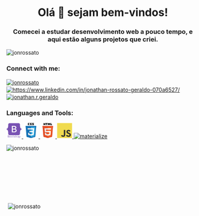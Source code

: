 <h1 align="center">Olá 👋 sejam bem-vindos!</h1>
<h3 align="center">Comecei a estudar desenvolvimento web a pouco tempo, e aqui estão alguns projetos que criei.</h3>

<p align="left"> <img src="https://komarev.com/ghpvc/?username=jonrossato&label=Profile%20views&color=0e75b6&style=flat" alt="jonrossato" /> </p>

<h3 align="left">Connect with me:</h3>
<p align="left">
<a href="https://codepen.io/jonrossato" target="blank"><img align="center" src="https://raw.githubusercontent.com/rahuldkjain/github-profile-readme-generator/master/src/images/icons/Social/codepen.svg" alt="jonrossato" height="30" width="40" /></a>
<a href="https://linkedin.com/in/jonathan-rossato-geraldo/" target="blank"><img align="center" src="https://raw.githubusercontent.com/rahuldkjain/github-profile-readme-generator/master/src/images/icons/Social/linked-in-alt.svg" alt="https://www.linkedin.com/in/jonathan-rossato-geraldo-070a6527/" height="30" width="40" /></a>
<a href="https://instagram.com/jonathan.r.geraldo" target="blank"><img align="center" src="https://raw.githubusercontent.com/rahuldkjain/github-profile-readme-generator/master/src/images/icons/Social/instagram.svg" alt="jonathan.r.geraldo" height="30" width="40" /></a>
</p>

<h3 align="left">Languages and Tools:</h3>
<p align="left"> <a href="https://getbootstrap.com" target="_blank" rel="noreferrer"> <img src="https://raw.githubusercontent.com/devicons/devicon/master/icons/bootstrap/bootstrap-plain-wordmark.svg" alt="bootstrap" width="40" height="40"/> </a> <a href="https://www.w3schools.com/css/" target="_blank" rel="noreferrer"> <img src="https://raw.githubusercontent.com/devicons/devicon/master/icons/css3/css3-original-wordmark.svg" alt="css3" width="40" height="40"/> </a> <a href="https://www.w3.org/html/" target="_blank" rel="noreferrer"> <img src="https://raw.githubusercontent.com/devicons/devicon/master/icons/html5/html5-original-wordmark.svg" alt="html5" width="40" height="40"/> </a> <a href="https://developer.mozilla.org/en-US/docs/Web/JavaScript" target="_blank" rel="noreferrer"> <img src="https://raw.githubusercontent.com/devicons/devicon/master/icons/javascript/javascript-original.svg" alt="javascript" width="40" height="40"/> </a> <a href="https://materializecss.com/" target="_blank" rel="noreferrer"> <img src="https://raw.githubusercontent.com/prplx/svg-logos/5585531d45d294869c4eaab4d7cf2e9c167710a9/svg/materialize.svg" alt="materialize" width="40" height="40"/> </a> </p>


<p><img align="left" src="https://github-readme-stats.vercel.app/api/top-langs?username=jonrossato&show_icons=true&locale=en&layout=compact" alt="jonrossato" /></p>
<br><br><br><br><br><br><br><br>
<p>&nbsp;<img align="center" src="https://github-readme-stats.vercel.app/api?username=jonrossato&show_icons=true&locale=en" alt="jonrossato" /></p>

